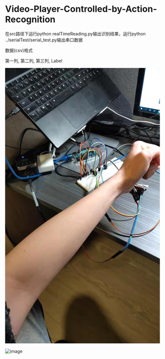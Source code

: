 # Video-Player-Controlled-by-Action-Recognition

 在src路径下运行python realTimeReading.py输出识别结果，运行python ../serialTest/serial_test.py输出串口数据





数据(csv)格式

第一列, 第二列, 第三列, Label

![image](https://github.com/Diregie-J/Video-Player-Controlled-by-Action-Recognition/blob/main/IMG/rec1.jpg)



![image](https://github.com/Diregie-J/Video-Player-Controlled-by-Action-Recognition/blob/main/IMG/rec2.jpg)






